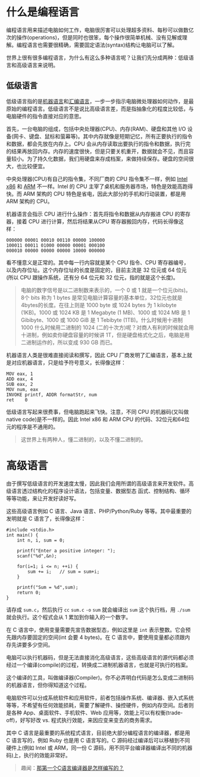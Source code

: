 # 什么是编程语言

编程语言用来描述电脑如何工作，电脑很厉害可以处理超多资料、每秒可以做数亿次的操作(operations)，但是同时也很笨，每个操作很简单机械、没有见解或理解。编程语言也需要很精确，需要固定语法(syntax)结构让电脑可以了解。

世界上很有很多编程语言，为什么有这么多种语言呢？让我们先分成两种：低级语言和高级语言来说明。

## 低级语言

低级语言指的是[机器语言](https://zh.wikipedia.org/wiki/机器语言)和[汇编语言](https://zh.wikipedia.org/wiki/汇编语言)，一步一步指示电脑微处理器如何动作，是最原始的编程语言。低级语言不是说比高级语言差，而是指抽象化的程度比较低，与电脑硬件的指令直接对应的意思。

首先，一台电脑的组成，包括中央处理器(CPU)、内存(RAM)、硬盘和其他 I/O 设备(网卡、键盘、鼠标和萤幕等)。其中内存就像是短期记忆，所有正要执行的指令和数据，都会先放在内存上。CPU 会从内存读取出要执行的指令和数据，执行完的结果再放回内存。内存的速度很快，但是只要关机重开，数据就会不见，而且容量较小。为了持久化数据，我们用硬盘来存成档案，来做持续保存。硬盘的空间很大，也比较便宜。

中央处理器(CPU)有自己的指令集，不同厂商的 CPU 指令集不一样，例如 [Intel x86](https://zh.wikipedia.org/wiki/X86) 和 [ARM](https://zh.wikipedia.org/wiki/ARM架構) 不一样。Intel 的 CPU 主宰了桌机和服务器市场，特色是效能高跑得快。而 ARM 架构的 CPU 特色是省电，因此大部分的手机和行动装置，都是用 ARM 架构的 CPU。

机器语言会指示 CPU 进行什么操作：首先将指令和数据从内存搬进 CPU 的寄存器，接着 CPU 进行计算，然后将结果从CPU 寄存器搬回内存，代码长得像这样：

```
000000 00001 00010 00110 00000 100000
100011 00011 01000 00000 00001 000100
000010 00000 00000 00000 10000 000000
```

看不懂意义是正常的。其中每一行内容就是某个 CPU 指令、CPU 寄存器编号，以及内存位址。这个内存位址的长度是固定的，目前主流是 32 位元或 64 位元 (所以 CPU 跟操作系统，还有分 64 位元和 32 位元，指的就是这个长度)。

> 电脑的数字信号是以二进制数来表示的，一个 0 或 1 就是一个位元(bits)。8个 bits 称为 1 bytes 是常见电脑计算容量的基本单位，32位元也就是4bytes的长度。在往上则是 1000 byte 或 1024 bytes 为 1 kilobyte (1KB)。1000 或 1024 KB 是 1 Megabyte (1 MB)、1000 或 1024 MB 是 1 Gibibyte、1000 或 1000 GiB 是 1 Tebibyte (1TB)。什么时候用十进制 1000 什么时候用二进制的 1024 (二的十次方)呢？对商人有利的时候就会用十进制，例如卖你硬盘容量的时候讲 1T，但是硬盘格式化之后，电脑是用二进制运作的，所以变成 930 GB 而已。

机器语言人类是很难直接阅读和撰写，因此 CPU 厂商发明了汇编语言，基本上就是对应机器语言，只是给予符号意义，长得像这样：

```
MOV eax, 1
ADD eax, 4
SUB eax, 2
MOV num, eax
INVOKE printf, ADDR formatStr, num
ret    0
```

低级语言写起来很费事，但电脑跑起来飞快。注意，不同 CPU 的机器码(又叫做 native code)是不一样的。因此 Intel x86 和 ARM CPU 的代码、32位元和64位元的程序是不通用的。

> 这世界上有两种人，懂二进制的，以及不懂二进制的。

# 高级语言

由于撰写低级语言的开发速度太慢，因此我们会用所谓的高级语言来开发软件。高级语言透过结构化的程序设计语法，包括变量、数据型态 函式、控制结构、循环等等功能，来让开发好读好写。

这些高级语言例如 C 语言、Java 语言、PHP/Python/Ruby 等等。其中最重要的发明就是 C 语言了，长得像这样：

```
#include <stdio.h>
int main() {
    int n, i, sum = 0;

    printf("Enter a positive integer: ");
    scanf("%d",&n);

    for(i=1; i <= n; ++i) {
        sum += i;   // sum = sum+i;
    }

    printf("Sum = %d",sum);
    return 0;
}
```

请存成 `sum.c`，然后执行 `cc` `sum.c` `-o` `sum` 就会编译出 `sum` 这个执行档，用 `./sum` 就会执行。这个程式会从 1 累加到你输入的一个数字。

在 C 语言中，使用变量需要先宣告数据型态，例如这里是 `int` 表示整数。它会预先跟内存要固定的空间(int 会要 4 bytes)。在 C 语言中，要使用变量都必须跟内存先讲要多少空间。

电脑可以执行机器码，但是无法直接消化高级语言，这些高级语言的源代码都必须经过一个编译(compile)的过程，转换成二进制机器语言，也就是可执行的档案。

这个编译的工具，叫做编译器(Compiler)。你不必弄明白代码是怎么变成二进制码的机器语言，但你得知道这个过程。

电脑软件可以分成系统软件和应用软件，前者包括操作系统、编译器、嵌入式系统等等，不希望有任何效能损耗，需要了解硬件、操控硬件，例如内存空间。后者则是各种 App、桌面软件、手机软件、Web 应用等，效能上可以有权衡(trade-off)，好写好改 vs. 程式执行效能，来因应变来变去的商务需求。

其中 C 语言是最重要的系统程式语言，目前绝大部分编程语言的编译器，都是用 C 语言写的，例如 Ruby 也是用 C 语言写的。C 源码经过编译后可以移植到不同硬件上(例如 Intel 或 ARM，同一份 C 源码，用不同平台编译器编译出不同的机器码)上，执行的效能非常好。

> 趣闻：[那第一个C语言编译器是怎样编写的？]()
